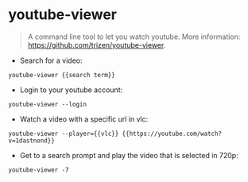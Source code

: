 # youtube-viewer

> A command line tool to let you watch youtube.
> More information: <https://github.com/trizen/youtube-viewer>.

- Search for a video:

`youtube-viewer {{search term}}`

- Login to your youtube account:

`youtube-viewer --login`

- Watch a video with a specific url in vlc:

`youtube-viewer --player={{vlc}} {{https://youtube.com/watch?v=1dastnond}}`

- Get to a search prompt and play the video that is selected in 720p:

`youtube-viewer -7`
